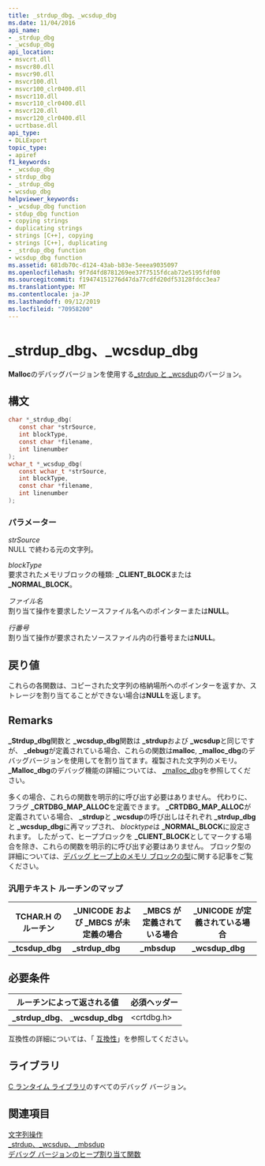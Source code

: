 ```yaml
---
title: _strdup_dbg、_wcsdup_dbg
ms.date: 11/04/2016
api_name:
- _strdup_dbg
- _wcsdup_dbg
api_location:
- msvcrt.dll
- msvcr80.dll
- msvcr90.dll
- msvcr100.dll
- msvcr100_clr0400.dll
- msvcr110.dll
- msvcr110_clr0400.dll
- msvcr120.dll
- msvcr120_clr0400.dll
- ucrtbase.dll
api_type:
- DLLExport
topic_type:
- apiref
f1_keywords:
- _wcsdup_dbg
- strdup_dbg
- _strdup_dbg
- wcsdup_dbg
helpviewer_keywords:
- _wcsdup_dbg function
- stdup_dbg function
- copying strings
- duplicating strings
- strings [C++], copying
- strings [C++], duplicating
- _strdup_dbg function
- wcsdup_dbg function
ms.assetid: 681db70c-d124-43ab-b83e-5eeea9035097
ms.openlocfilehash: 9f7d4fd8781269ee37f7515fdcab72e5195fdf00
ms.sourcegitcommit: f19474151276d47da77cdfd20df53128fdcc3ea7
ms.translationtype: MT
ms.contentlocale: ja-JP
ms.lasthandoff: 09/12/2019
ms.locfileid: "70958200"
---
```

# <a name="_strdup_dbg-_wcsdup_dbg"></a>_strdup_dbg、_wcsdup_dbg

**Malloc**のデバッグバージョンを使用する[_strdup と _wcsdup](strdup-wcsdup-mbsdup.md)のバージョン。

## <a name="syntax"></a>構文

```C
char *_strdup_dbg(
   const char *strSource,
   int blockType,
   const char *filename,
   int linenumber
);
wchar_t *_wcsdup_dbg(
   const wchar_t *strSource,
   int blockType,
   const char *filename,
   int linenumber
);
```

### <a name="parameters"></a>パラメーター

*strSource*<br/>
NULL で終わる元の文字列。

*blockType*<br/>
要求されたメモリブロックの種類: **_CLIENT_BLOCK**または **_NORMAL_BLOCK**。

*ファイル名*<br/>
割り当て操作を要求したソースファイル名へのポインターまたは**NULL**。

*行番号*<br/>
割り当て操作が要求されたソースファイル内の行番号または**NULL**。

## <a name="return-value"></a>戻り値

これらの各関数は、コピーされた文字列の格納場所へのポインターを返すか、ストレージを割り当てることができない場合は**NULL**を返します。

## <a name="remarks"></a>Remarks

**_Strdup_dbg**関数と **_wcsdup_dbg**関数は **_strdup**および **_wcsdup**と同じですが、 **_debug**が定義されている場合、これらの関数は**malloc**, **_malloc_dbg**のデバッグバージョンを使用してを割り当てます。複製された文字列のメモリ。 **_Malloc_dbg**のデバッグ機能の詳細については、 [_malloc_dbg](malloc-dbg.md)を参照してください。

多くの場合、これらの関数を明示的に呼び出す必要はありません。 代わりに、フラグ **_CRTDBG_MAP_ALLOC**を定義できます。 **_CRTDBG_MAP_ALLOC**が定義されている場合、 **_strdup**と **_wcsdup**の呼び出しはそれぞれ **_strdup_dbg**と **_wcsdup_dbg**に再マップされ、 *blocktype*は **_NORMAL_BLOCK**に設定されます。 したがって、ヒープブロックを **_CLIENT_BLOCK**としてマークする場合を除き、これらの関数を明示的に呼び出す必要はありません。 ブロック型の詳細については、[デバッグ ヒープ上のメモリ ブロックの型](/visualstudio/debugger/crt-debug-heap-details)に関する記事をご覧ください。

### <a name="generic-text-routine-mappings"></a>汎用テキスト ルーチンのマップ

|TCHAR.H のルーチン|_UNICODE および _MBCS が未定義の場合|_MBCS が定義されている場合|_UNICODE が定義されている場合|
|---------------------|------------------------------------|--------------------|-----------------------|
|**_tcsdup_dbg**|**_strdup_dbg**|**_mbsdup**|**_wcsdup_dbg**|

## <a name="requirements"></a>必要条件

|ルーチンによって返される値|必須ヘッダー|
|-------------|---------------------|
|**_strdup_dbg**、 **_wcsdup_dbg**|\<crtdbg.h>|

互換性の詳細については、「 [互換性](../../c-runtime-library/compatibility.md)」を参照してください。

## <a name="libraries"></a>ライブラリ

[C ランタイム ライブラリ](../../c-runtime-library/crt-library-features.md)のすべてのデバッグ バージョン。

## <a name="see-also"></a>関連項目

[文字列操作](../../c-runtime-library/string-manipulation-crt.md)<br/>
[_strdup、_wcsdup、_mbsdup](strdup-wcsdup-mbsdup.md)<br/>
[デバッグ バージョンのヒープ割り当て関数](/visualstudio/debugger/debug-versions-of-heap-allocation-functions)<br/>
